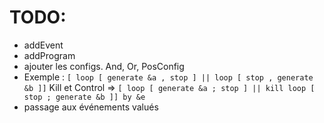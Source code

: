 # TODO:

- addEvent
- addProgram
- ajouter les configs. And, Or, PosConfig
- Exemple : `[ loop [ generate &a , stop ] || loop [ stop , generate &b ]]` Kill et Control => `[ loop [ generate &a ; stop ] || kill loop [ stop ; generate &b ]] by &e`
- passage aux événements valués


